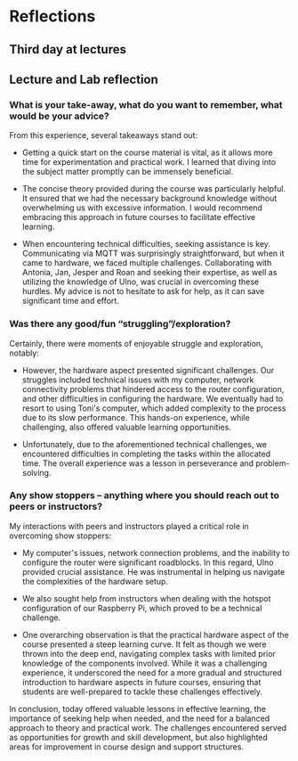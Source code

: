 # Reflections

## Third day at lectures

## Lecture and Lab reflection

### What is your take-away, what do you want to remember, what would be your advice?

From this experience, several takeaways stand out:

  * Getting a quick start on the course material is vital, as it allows more time for experimentation and practical work. I learned that diving into the subject matter promptly can be immensely beneficial.

  * The concise theory provided during the course was particularly helpful. It ensured that we had the necessary background knowledge without overwhelming us with excessive information. I would recommend embracing this approach in future courses to facilitate effective learning.

  * When encountering technical difficulties, seeking assistance is key. Communicating via MQTT was surprisingly straightforward, but when it came to hardware, we faced multiple challenges. Collaborating with Antonia, Jan, Jesper and Roan and seeking their expertise, as well as utilizing the knowledge of Ulno, was crucial in overcoming these hurdles. My advice is not to hesitate to ask for help, as it can save significant time and effort.

### Was there any good/fun “struggling”/exploration?

Certainly, there were moments of enjoyable struggle and exploration, notably:

  * However, the hardware aspect presented significant challenges. Our struggles included technical issues with my computer, network connectivity problems that hindered access to the router configuration, and other difficulties in configuring the hardware. We eventually had to resort to using Toni's computer, which added complexity to the process due to its slow performance. This hands-on experience, while challenging, also offered valuable learning opportunities.

  * Unfortunately, due to the aforementioned technical challenges, we encountered difficulties in completing the tasks within the allocated time. The overall experience was a lesson in perseverance and problem-solving.

### Any show stoppers – anything where you should reach out to peers or instructors?

My interactions with peers and instructors played a critical role in overcoming show stoppers:

  * My computer's issues, network connection problems, and the inability to configure the router were significant roadblocks. In this regard, Ulno provided crucial assistance. He was instrumental in helping us navigate the complexities of the hardware setup.

  * We also sought help from instructors when dealing with the hotspot configuration of our Raspberry Pi, which proved to be a technical challenge.

  * One overarching observation is that the practical hardware aspect of the course presented a steep learning curve. It felt as though we were thrown into the deep end, navigating complex tasks with limited prior knowledge of the components involved. While it was a challenging experience, it underscored the need for a more gradual and structured introduction to hardware aspects in future courses, ensuring that students are well-prepared to tackle these challenges effectively.

In conclusion, today offered valuable lessons in effective learning, the importance of seeking help when needed, and the need for a balanced approach to theory and practical work. The challenges encountered served as opportunities for growth and skill development, but also highlighted areas for improvement in course design and support structures.
